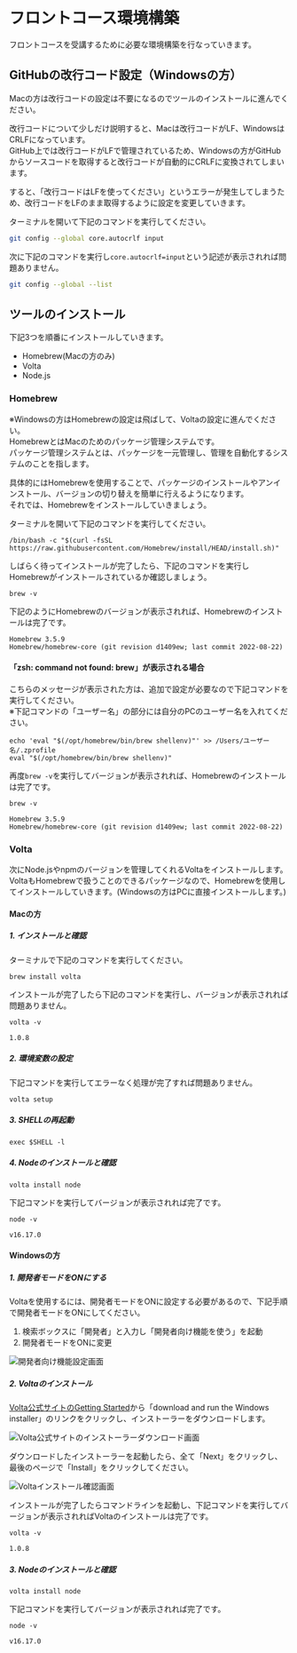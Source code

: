 # フロントコース環境構築

フロントコースを受講するために必要な環境構築を行なっていきます。  

## GitHubの改行コード設定（Windowsの方）

Macの方は改行コードの設定は不要になるのでツールのインストールに進んでください。

改行コードについて少しだけ説明すると、Macは改行コードがLF、WindowsはCRLFになっています。  
GitHub上では改行コードがLFで管理されているため、Windowsの方がGitHubからソースコードを取得すると改行コードが自動的にCRLFに変換されてしまいます。

すると、「改行コードはLFを使ってください」というエラーが発生してしまうため、改行コードをLFのまま取得するように設定を変更していきます。

ターミナルを開いて下記のコマンドを実行してください。

```sh
git config --global core.autocrlf input
```

次に下記のコマンドを実行し`core.autocrlf=input`という記述が表示されれば問題ありません。

```sh
git config --global --list
```

## ツールのインストール

下記3つを順番にインストールしていきます。

- Homebrew(Macの方のみ)
- Volta
- Node.js

### Homebrew
※Windowsの方はHomebrewの設定は飛ばして、Voltaの設定に進んでください。  
HomebrewとはMacのためのパッケージ管理システムです。  
パッケージ管理システムとは、パッケージを一元管理し、管理を自動化するシステムのことを指します。

具体的にはHomebrewを使用することで、パッケージのインストールやアンインストール、バージョンの切り替えを簡単に行えるようになります。  
それでは、Homebrewをインストールしていきましょう。

ターミナルを開いて下記のコマンドを実行してください。

```shell
/bin/bash -c "$(curl -fsSL https://raw.githubusercontent.com/Homebrew/install/HEAD/install.sh)"
```

しばらく待ってインストールが完了したら、下記のコマンドを実行しHomebrewがインストールされているか確認しましょう。

```shell
brew -v
```

下記のようにHomebrewのバージョンが表示されれば、Homebrewのインストールは完了です。

```shell
Homebrew 3.5.9
Homebrew/homebrew-core (git revision d1409ew; last commit 2022-08-22)
```

#### 「zsh: command not found: brew」が表示される場合
こちらのメッセージが表示された方は、追加で設定が必要なので下記コマンドを実行してください。  
※下記コマンドの「ユーザー名」の部分には自分のPCのユーザー名を入れてください。

```shell
echo 'eval "$(/opt/homebrew/bin/brew shellenv)"' >> /Users/ユーザー名/.zprofile
eval "$(/opt/homebrew/bin/brew shellenv)"
```

再度`brew -v`を実行してバージョンが表示されれば、Homebrewのインストールは完了です。

```shell
brew -v

Homebrew 3.5.9
Homebrew/homebrew-core (git revision d1409ew; last commit 2022-08-22)
```

### Volta
次にNode.jsやnpmのバージョンを管理してくれるVoltaをインストールします。  
VoltaもHomebrewで扱うことのできるパッケージなので、Homebrewを使用してインストールしていきます。(Windowsの方はPCに直接インストールします。)

#### Macの方
##### 1. インストールと確認
ターミナルで下記のコマンドを実行してください。

```shell
brew install volta
```

インストールが完了したら下記のコマンドを実行し、バージョンが表示されれば問題ありません。
```shell
volta -v

1.0.8
```

##### 2. 環境変数の設定
下記コマンドを実行してエラーなく処理が完了すれば問題ありません。

```shell
volta setup
```

##### 3. SHELLの再起動

```shell
exec $SHELL -l
```

##### 4. Nodeのインストールと確認

```shell
volta install node
```

下記コマンドを実行してバージョンが表示されれば完了です。

```shell
node -v

v16.17.0
```

#### Windowsの方

##### 1. 開発者モードをONにする
Voltaを使用するには、開発者モードをONに設定する必要があるので、下記手順で開発者モードをONにしてください。

1. 検索ボックスに「開発者」と入力し「開発者向け機能を使う」を起動
2. 開発者モードをONに変更

![開発者向け機能設定画面](https://res.cloudinary.com/gizumo-inc/image/upload/v1661313309/curriculums/Sass%20Lesson/developer_mode.png)

##### 2. Voltaのインストール
[Volta公式サイトのGetting Started](https://docs.volta.sh/guide/getting-started)から「download and run the Windows installer」のリンクをクリックし、インストーラーをダウンロードします。

![Volta公式サイトのインストーラーダウンロード画面](https://res.cloudinary.com/gizumo-inc/image/upload/v1661313322/curriculums/Sass%20Lesson/volta_installer.png)

ダウンロードしたインストーラーを起動したら、全て「Next」をクリックし、最後のページで「Install」をクリックしてください。

![Voltaインストール確認画面](https://res.cloudinary.com/gizumo-inc/image/upload/v1661313317/curriculums/Sass%20Lesson/volta_install.png)

インストールが完了したらコマンドラインを起動し、下記コマンドを実行してバージョンが表示されればVoltaのインストールは完了です。

```shell
volta -v

1.0.8
```

##### 3. Nodeのインストールと確認

```shell
volta install node
```

下記コマンドを実行してバージョンが表示されれば完了です。

```shell
node -v

v16.17.0
```
